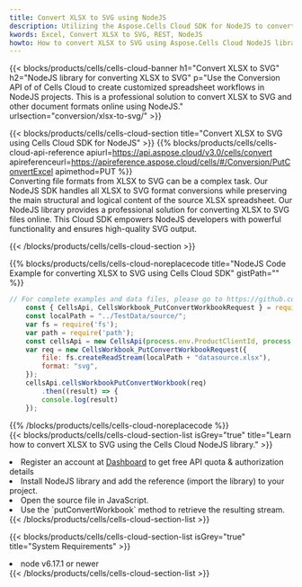 ```yaml
---
title: Convert XLSX to SVG using NodeJS 
description: Utilizing the Aspose.Cells Cloud SDK for NodeJS to convert a XLSX format file to a SVG format file. 
kwords: Excel, Convert XLSX to SVG, REST, NodeJS
howto: How to convert XLSX to SVG using Aspose.Cells Cloud NodeJS library.
---
```



{{< blocks/products/cells/cells-cloud-banner h1="Convert XLSX to SVG" h2="NodeJS library for converting XLSX to SVG" p="Use the Conversion API of of Cells Cloud to create customized spreadsheet workflows in NodeJS projects. This is a professional solution to convert XLSX to SVG and other document formats online using NodeJS." urlsection="conversion/xlsx-to-svg/" >}}

{{< blocks/products/cells/cells-cloud-section  title="Convert XLSX to SVG using Cells Cloud SDK for NodeJS" >}}
{{% blocks/products/cells/cells-cloud-api-reference  apiurl=https://api.aspose.cloud/v3.0/cells/convert  apireferenceurl=https://apireference.aspose.cloud/cells/#/Conversion/PutConvertExcel  apimethod=PUT %}}
<br/>
Converting file formats from XLSX to SVG can be a complex task. Our NodeJS SDK handles all XLSX to SVG format conversions while preserving the main structural and logical content of the source XLSX spreadsheet. Our NodeJS library provides a professional solution for converting XLSX to SVG files online. This Cloud SDK empowers NodeJS developers with powerful functionality and ensures high-quality SVG output.

{{< /blocks/products/cells/cells-cloud-section >}}

{{% blocks/products/cells/cells-cloud-noreplacecode title="NodeJS Code Example for converting XLSX to SVG using Cells Cloud SDK" gistPath="" %}}
 
```js
// For complete examples and data files, please go to https://github.com/aspose-cells-cloud/aspose-cells-cloud-node/
    const { CellsApi, CellsWorkbook_PutConvertWorkbookRequest } = require("asposecellscloud");
    const localPath = "../TestData/source/";
    var fs = require('fs');
    var path = require('path');
    const cellsApi = new CellsApi(process.env.ProductClientId, process.env.ProductClientSecret);
    var req = new CellsWorkbook_PutConvertWorkbookRequest({
        file: fs.createReadStream(localPath + "datasource.xlsx"),
        format: "svg",
    });
    cellsApi.cellsWorkbookPutConvertWorkbook(req)
        .then((result) => {
        console.log(result)
    });
```
 
{{% /blocks/products/cells/cells-cloud-noreplacecode  %}}
<br/>
{{< blocks/products/cells/cells-cloud-section-list isGrey="true"  title="Learn how to convert XLSX to SVG using the Cells Cloud NodeJS library." >}}
<li>Register an account at <a href="https://dashboard.aspose.cloud/">Dashboard</a> to get free API quota & authorization details</li>
<li>Install NodeJS library and add the reference (import the library) to your project.</li>
<li>Open the source file in JavaScript.</li>
<li>Use the `putConvertWorkbook` method to retrieve the resulting stream.</li>
{{< /blocks/products/cells/cells-cloud-section-list >}}

{{< blocks/products/cells/cells-cloud-section-list isGrey="true"  title="System Requirements" >}}
<li>node v6.17.1 or newer</li>
{{< /blocks/products/cells/cells-cloud-section-list >}}
